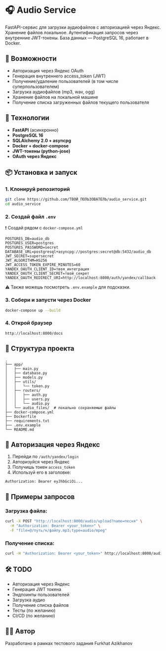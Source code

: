 
# 🎧 Audio Service

FastAPI-сервис для загрузки аудиофайлов с авторизацией через Яндекс. Хранение файлов локальное. Аутентификация запросов через внутренние JWT-токены. База данных — PostgreSQL 16, работает в Docker.

## 🚀 Возможности
- Авторизация через Яндекс OAuth
- Генерация внутреннего access_token (JWT)
- Получение/удаление пользователей (в том числе суперпользователем)
- Загрузка аудиофайлов (mp3, wav, ogg)
- Хранение файлов на локальной машине
- Получение списка загруженных файлов текущего пользователя

## 🧱 Технологии
- **FastAPI** (асинхронно)
- **PostgreSQL 16**
- **SQLAlchemy 2.0 + asyncpg**
- **Docker + docker-compose**
- **JWT-токены (python-jose)**
- **OAuth через Яндекс**

## 📦 Установка и запуск

### 1. Клонируй репозиторий
```bash
git clone https://github.com/ТВОЙ_ПОЛЬЗОВАТЕЛЬ/audio_service.git
cd audio_service
```

### 2. Создай файл `.env`
❗ Создай рядом с `docker-compose.yml`

```
POSTGRES_DB=audio_db
POSTGRES_USER=postgres
POSTGRES_PASSWORD=secret
DATABASE_URL=postgresql+asyncpg://postgres:secret@db:5432/audio_db
JWT_SECRET=supersecret
JWT_ALGORITHM=HS256
JWT_ACCESS_TOKEN_EXPIRE_MINUTES=60
YANDEX_OAUTH_CLIENT_ID=твоя_интеграция
YANDEX_OAUTH_CLIENT_SECRET=твой_секрет
YANDEX_OAUTH_REDIRECT_URI=http://localhost:8000/auth/yandex/callback
```
⚠️ Также можешь посмотреть `.env.example` для подсказки.

### 3. Собери и запусти через Docker
```bash
docker-compose up --build
```

### 4. Открой браузер
```
http://localhost:8000/docs
```

## 📂 Структура проекта
```
.
├── app/
│   ├── main.py
│   ├── database.py
│   ├── models.py
│   ├── utils/
│   │   └── token.py
│   ├── routers/
│   │   ├── auth.py
│   │   ├── users.py
│   │   └── audio.py
│   └── audio_files/  # локально сохраняемые файлы
├── docker-compose.yml
├── Dockerfile
├── requirements.txt
├── .env.example
└── README.md
```

## 🔐 Авторизация через Яндекс
1. Перейди по `/auth/yandex/login`
2. Авторизуйся через Яндекс
3. Получишь токен `access_token`
4. Используй его в заголовке:
```
Authorization: Bearer eyJhbGciOi...
```

## 🧪 Примеры запросов

### Загрузка файла:
```bash
curl -X POST "http://localhost:8000/audio/upload?name=песня" \
  -H "Authorization: Bearer <your_token>" \
  -F "file=@/путь/к/файлу.mp3;type=audio/mpeg"
```

### Получение списка:
```bash
curl -H "Authorization: Bearer <your_token>" http://localhost:8000/audio/
```

## 🛠️ TODO
* Авторизация через Яндекс
* Генерация JWT токена
* Эндпоинты пользователей
* Загрузка аудио
* Получение списка файлов
* Тесты (по желанию)
* CI/CD (по желанию)

## 👨‍💻 Автор
Разработано в рамках тестового задания Furkhat Azikhanov
